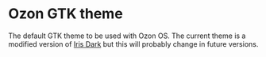 Ozon GTK theme
====

The default GTK theme to be used with Ozon OS. The current theme is a modified version of [Iris Dark](https://github.com/xyl0n/iris) but this will probably change in future versions.
